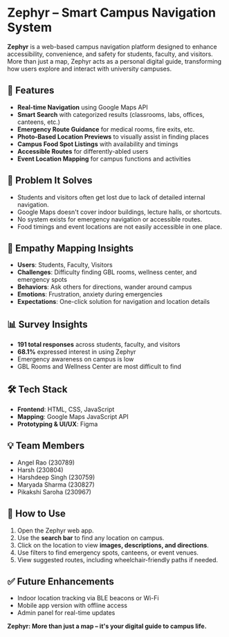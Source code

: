 # Zephyr – Smart Campus Navigation System

**Zephyr** is a web-based campus navigation platform designed to enhance accessibility, convenience, and safety for students, faculty, and visitors. More than just a map, Zephyr acts as a personal digital guide, transforming how users explore and interact with university campuses.

## 🚀 Features

- **Real-time Navigation** using Google Maps API
- **Smart Search** with categorized results (classrooms, labs, offices, canteens, etc.)
- **Emergency Route Guidance** for medical rooms, fire exits, etc.
- **Photo-Based Location Previews** to visually assist in finding places
- **Campus Food Spot Listings** with availability and timings
- **Accessible Routes** for differently-abled users
- **Event Location Mapping** for campus functions and activities

## 🎯 Problem It Solves

- Students and visitors often get lost due to lack of detailed internal navigation.
- Google Maps doesn't cover indoor buildings, lecture halls, or shortcuts.
- No system exists for emergency navigation or accessible routes.
- Food timings and event locations are not easily accessible in one place.

## 🧠 Empathy Mapping Insights

- **Users**: Students, Faculty, Visitors
- **Challenges**: Difficulty finding GBL rooms, wellness center, and emergency spots
- **Behaviors**: Ask others for directions, wander around campus
- **Emotions**: Frustration, anxiety during emergencies
- **Expectations**: One-click solution for navigation and location details

## 📊 Survey Insights

- **191 total responses** across students, faculty, and visitors
- **68.1%** expressed interest in using Zephyr
- Emergency awareness on campus is low
- GBL Rooms and Wellness Center are most difficult to find

## 🛠 Tech Stack

- **Frontend**: HTML, CSS, JavaScript
- **Mapping**: Google Maps JavaScript API
- **Prototyping & UI/UX**: Figma

## 💡 Team Members

- Angel Rao (230789)  
- Harsh (230804)  
- Harshdeep Singh (230759)  
- Maryada Sharma (230827)  
- Pikakshi Saroha (230967)

## 📎 How to Use

1. Open the Zephyr web app.
2. Use the **search bar** to find any location on campus.
3. Click on the location to view **images, descriptions, and directions**.
4. Use filters to find emergency spots, canteens, or event venues.
5. View suggested routes, including wheelchair-friendly paths if needed.

## ✅ Future Enhancements

- Indoor location tracking via BLE beacons or Wi-Fi
- Mobile app version with offline access
- Admin panel for real-time updates

**Zephyr: More than just a map – it's your digital guide to campus life.**

